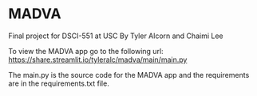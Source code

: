 # MADVA
Final project for DSCI-551 at USC
By Tyler Alcorn and Chaimi Lee 

To view the MADVA app go to the following url:
https://share.streamlit.io/tyleralc/madva/main/main.py

The main.py is the source code for the MADVA app and the requirements are in the requirements.txt file. 

